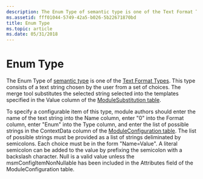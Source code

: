```yaml
---
description: The Enum Type of semantic type is one of the Text Format Types.
ms.assetid: fff01044-5749-42a5-b026-5b22671870bd
title: Enum Type
ms.topic: article
ms.date: 05/31/2018
---
```


# Enum Type

The Enum Type of [semantic type](semantic-types.md) is one of the [Text Format Types](text-format-types.md). This type consists of a text string chosen by the user from a set of choices. The merge tool substitutes the selected string selected into the templates specified in the Value column of the [ModuleSubstitution table](modulesubstitution-table.md).

To specify a configurable item of this type, module authors should enter the name of the text string into the Name column, enter "0" into the Format column, enter "Enum" into the Type column, and enter the list of possible strings in the ContextData column of the [ModuleConfiguration table](moduleconfiguration-table.md). The list of possible strings must be provided as a list of strings deliminated by semicolons. Each choice must be in the form "Name=Value". A literal semicolon can be added to the value by prefixing the semicolon with a backslash character. Null is a valid value unless the msmConfigItemNonNullable has been included in the Attributes field of the ModuleConfiguration table.

 

 




